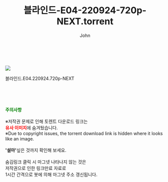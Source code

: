 ﻿---
layout: post
title:  "    블라인드-E04-220924-720p-NEXT.torrent"
author: John
categories: [ 드라마 ]
tags: [  ]
image: https://torrentrj55.com/uploadfile/full/b3eedd319436c2165fbd2a49d2471322caf81104.jpg 
description: "    블라인드-E04-220924-720p-NEXT torrent 정보 공유"
toc: true
toc_sticky: true
---

<br>
<p><img src="https://torrentrj55.com/uploadfile/full/b3eedd319436c2165fbd2a49d2471322caf81104.jpg"/></p>
 블라인드.E04.220924.720p-NEXT  
    
<br><br><br>
<p data-ke-size="size16"><b><span style="color: green;">주의사항</span></b><br /><br />※저작권 문제로 인해 토렌트 다운로드 링크는<br /><b><span style="color: red;">유사 이미지</span></b>에 숨겨뒀습니다.<br />※Due to copyright issues, the torrent download link is hidden where it looks like an image.<br /><br /><b>'설마'</b>싶은 것까지 확인해 보세요.<br /><br />숨김링크 클릭 시 마그넷 나타나지 않는 것은<br />저작권으로 인한 링크만료 자료로<br />1시간 간격으로 봇에 의해 마그넷 주소 갱신됩니다.</p>
